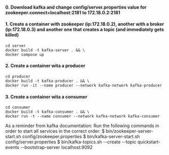 #### 0. Download kafka and change config/server.properties value for zookeeper.connect=localhost:2181 to 172.18.0.2:2181 

#### 1. Create a container with zookeeper (ip:172.18.0.2), another with a broker (ip:172.18.0.3) and another one that creates a topic (and immediately gets killed)
```
cd server
docker build -t kafka-server . && \
docker compose up
```
#### 2. Create a container wita a producer
```
cd producer
docker build -t kafka-producer . && \
docker run -it --name producer --network kafka-network kafka-producer
```

#### 3. Create a container wita a consumer
```
cd consumer
docker build -t kafka-consumer . && \
docker run -t --name consumer --network kafka-network kafka-consumer
```

As a reminder from kafka documentation:
Run the following commands in order to start all services in the correct order: 
$ bin/zookeeper-server-start.sh config/zookeeper.properties
$ bin/kafka-server-start.sh config/server.properties
$ bin/kafka-topics.sh --create --topic quickstart-events --bootstrap-server localhost:9092
